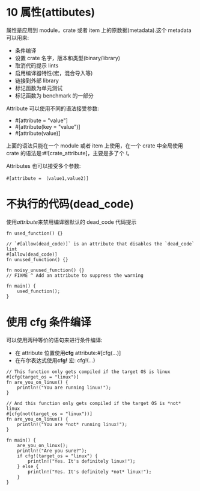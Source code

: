 # 10 属性(attibutes)

属性是应用到 module，crate 或者 item 上的原数据(metadata).这个 metadata 可以用来:

- 条件编译
- 设置 crate 名字，版本和类型(binary/library)
- 取消代码提示 lints
- 启用编译器特性(宏，混合导入等)
- 链接到外部 library
- 标记函数为单元测试
- 标记函数为 benchmark 的一部分

Attribute 可以使用不同的语法接受参数:

- #[attribute = "value"]
- #[attribute(key = "value")]
- #[attribute(value)]

上面的语法只能在一个 module 或者 item 上使用，在一个 crate 中全局使用 crate 的语法是:#![crate_attribute]，主要是多了个 _!_。

Attributes 也可以接受多个参数:

```
#[attribute = （value1,value2)]
```

# 不执行的代码(dead_code)

使用*attribute*来禁用编译器默认的 dead_code 代码提示

```
fn used_function() {}

// `#[allow(dead_code)]` is an attribute that disables the `dead_code` lint
#[allow(dead_code)]
fn unused_function() {}

fn noisy_unused_function() {}
// FIXME ^ Add an attribute to suppress the warning

fn main() {
    used_function();
}
```

# 使用 cfg 条件编译

可以使用两种等价的语句来进行条件编译:

- 在 attribute 位置使用**cfg** attribute:#[cfg(...)]
- 在布尔表达式使用**cfg!** 宏: cfg!(...)

```
// This function only gets compiled if the target OS is linux
#[cfg(target_os = "linux")]
fn are_you_on_linux() {
    println!("You are running linux!");
}

// And this function only gets compiled if the target OS is *not* linux
#[cfg(not(target_os = "linux"))]
fn are_you_on_linux() {
    println!("You are *not* running linux!");
}

fn main() {
    are_you_on_linux();
    println!("Are you sure?");
    if cfg!(target_os = "linux") {
        println!("Yes. It's definitely linux!");
    } else {
        println!("Yes. It's definitely *not* linux!");
    }
}

```
